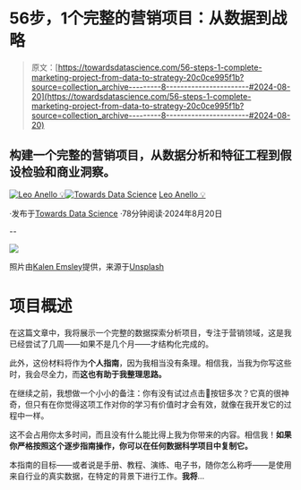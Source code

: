# 56步，1个完整的营销项目：从数据到战略

> 原文：[https://towardsdatascience.com/56-steps-1-complete-marketing-project-from-data-to-strategy-20c0ce995f1b?source=collection_archive---------8-----------------------#2024-08-20](https://towardsdatascience.com/56-steps-1-complete-marketing-project-from-data-to-strategy-20c0ce995f1b?source=collection_archive---------8-----------------------#2024-08-20)

## 构建一个完整的营销项目，从数据分析和特征工程到假设检验和商业洞察。

[](https://medium.com/@panData?source=post_page---byline--20c0ce995f1b--------------------------------)[![Leo Anello 💡](../Images/635ecdec15cda7864d92bf0f1496b6fa.png)](https://medium.com/@panData?source=post_page---byline--20c0ce995f1b--------------------------------)[](https://towardsdatascience.com/?source=post_page---byline--20c0ce995f1b--------------------------------)[![Towards Data Science](../Images/a6ff2676ffcc0c7aad8aaf1d79379785.png)](https://towardsdatascience.com/?source=post_page---byline--20c0ce995f1b--------------------------------) [Leo Anello 💡](https://medium.com/@panData?source=post_page---byline--20c0ce995f1b--------------------------------)

·发布于[Towards Data Science](https://towardsdatascience.com/?source=post_page---byline--20c0ce995f1b--------------------------------) ·78分钟阅读·2024年8月20日

--

![](../Images/1c86960ded068bbb935987469943560f.png)

照片由[Kalen Emsley](https://unsplash.com/@kalenemsley?utm_source=medium&utm_medium=referral)提供，来源于[Unsplash](https://unsplash.com/?utm_source=medium&utm_medium=referral)

# 项目概述

在这篇文章中，我将展示一个完整的数据探索分析项目，专注于营销领域，这是我已经尝试了几周——如果不是几个月——才结构化完成的。

此外，这份材料将作为**个人指南**，因为我相当没有条理。相信我，当我为你写这些时，我会尽全力，而**这也有助于我整理思路。**

在继续之前，我想做一个小小的备注：你有没有试过点击👏按钮多次？它真的很神奇，但只有在你觉得这项工作对你的学习有价值时才会有效，就像在我开发它的过程中一样。

这不会占用你太多时间，而且没有什么能比得上我为你带来的内容。相信我！**如果你严格按照这个逐步指南操作，你可以在任何数据科学项目中复制它。**

本指南的目标——或者说是手册、教程、演练、电子书，随你怎么称呼——是使用来自行业的真实数据，在特定的背景下进行工作。**我将**…
